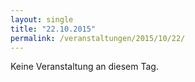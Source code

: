 ```yaml
---
layout: single
title: "22.10.2015"
permalink: /veranstaltungen/2015/10/22/
---
```


Keine Veranstaltung an diesem Tag.
